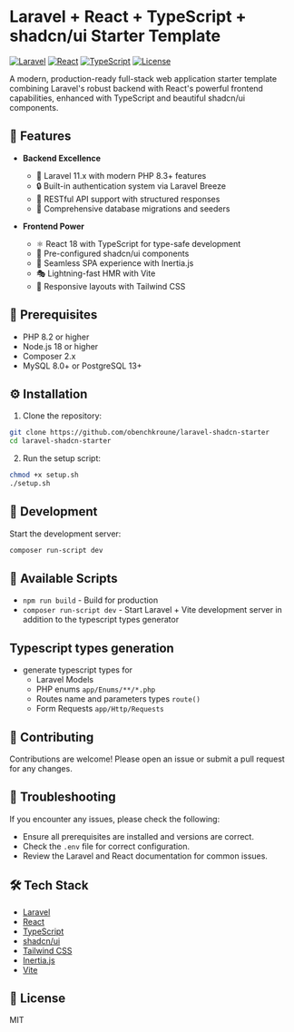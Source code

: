 # Laravel + React + TypeScript + shadcn/ui Starter Template

[![Laravel](https://img.shields.io/badge/Laravel-11.x-FF2D20?logo=laravel)](https://laravel.com)
[![React](https://img.shields.io/badge/React-18.x-61DAFB?logo=react)](https://reactjs.org)
[![TypeScript](https://img.shields.io/badge/TypeScript-5.x-3178C6?logo=typescript)](https://www.typescriptlang.org)
[![License](https://img.shields.io/badge/License-MIT-blue.svg)](LICENSE)

A modern, production-ready full-stack web application starter template combining Laravel's robust backend with React's powerful frontend capabilities, enhanced with TypeScript and beautiful shadcn/ui components.

## 🌟 Features

- **Backend Excellence**
  - 🎯 Laravel 11.x with modern PHP 8.3+ features
  - 🔒 Built-in authentication system via Laravel Breeze
  - 🚀 RESTful API support with structured responses
  - 📝 Comprehensive database migrations and seeders

- **Frontend Power**
  - ⚛️ React 18 with TypeScript for type-safe development
  - 🎨 Pre-configured shadcn/ui components
  - 🔄 Seamless SPA experience with Inertia.js
  - 🎭 Lightning-fast HMR with Vite
  - 🎯 Responsive layouts with Tailwind CSS

## 🚀 Prerequisites

- PHP 8.2 or higher
- Node.js 18 or higher
- Composer 2.x
- MySQL 8.0+ or PostgreSQL 13+

## ⚙️ Installation

1. Clone the repository:

```sh
git clone https://github.com/obenchkroune/laravel-shadcn-starter
cd laravel-shadcn-starter
```

2. Run the setup script:

```sh
chmod +x setup.sh
./setup.sh
```

## 🔧 Development

Start the development server:

```sh
composer run-script dev
```

## 📜 Available Scripts

- `npm run build` - Build for production
- `composer run-script dev` - Start Laravel + Vite development server in addition to the typescript types generator

## Typescript types generation

- generate typescript types for
  - Laravel Models
  - PHP enums `app/Enums/**/*.php`
  - Routes name and parameters types `route()`
  - Form Requests `app/Http/Requests`

## 🤝 Contributing

Contributions are welcome! Please open an issue or submit a pull request for any changes.

## 🐛 Troubleshooting

If you encounter any issues, please check the following:

- Ensure all prerequisites are installed and versions are correct.
- Check the `.env` file for correct configuration.
- Review the Laravel and React documentation for common issues.

## 🛠️ Tech Stack

- [Laravel](https://laravel.com/)
- [React](https://reactjs.org/)
- [TypeScript](https://www.typescriptlang.org/)
- [shadcn/ui](https://ui.shadcn.com/)
- [Tailwind CSS](https://tailwindcss.com/)
- [Inertia.js](https://inertiajs.com/)
- [Vite](https://vitejs.dev/)

## 📄 License

MIT
